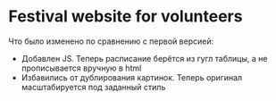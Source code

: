 # Festival website for volunteers

Что было изменено по сравнению с первой версией:
* Добавлен JS. Теперь расписание берётся из гугл таблицы, а не прописывается вручную в html
* Избавились от дублирования картинок. Теперь оригинал масштабируется под заданный стиль
